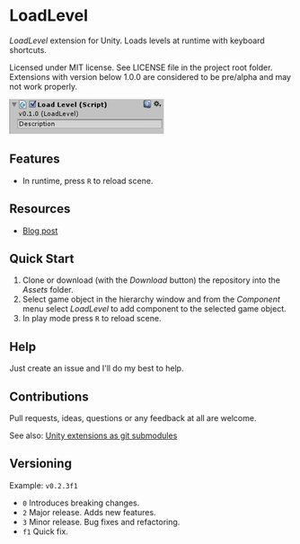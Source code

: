 # LoadLevel

*LoadLevel* extension for Unity. Loads levels at runtime with keyboard shortcuts.

Licensed under MIT license. See LICENSE file in the project root folder.   
Extensions with version below 1.0.0 are considered to be pre/alpha and may not work properly.

![LoadLevel](/Resources/cover_screenshot.png?raw=true)

## Features

* In runtime, press `R` to reload scene.

## Resources

* [Blog post](https://bartlomiejwolk.wordpress.com/2015/05/29/load-level/)

## Quick Start

1. Clone or download (with the *Download* button) the repository into the *Assets* folder.
2. Select game object in the hierarchy window and from the *Component* menu
   select *LoadLevel* to add component to the selected game object.
3. In play mode press `R` to reload scene.

## Help

Just create an issue and I'll do my best to help.

## Contributions

Pull requests, ideas, questions or any feedback at all are welcome.

See also: [Unity extensions as git submodules](http://wp.me/p56Vqs-6o)

## Versioning

Example: `v0.2.3f1`

- `0` Introduces breaking changes.
- `2` Major release. Adds new features.
- `3` Minor release. Bug fixes and refactoring.
- `f1` Quick fix.
